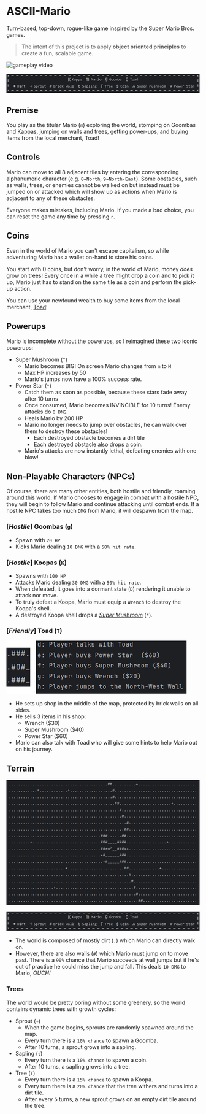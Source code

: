 # ASCII-Mario

Turn-based, top-down, rogue-like game inspired by the Super Mario Bros. games.


> The intent of this project is to apply **object oriented principles** to create a fun, scalable game.

![gameplay video](assets/ASCII_Mario_v5.gif)

![legend](assets/legend.png)

## Premise
You play as the titular Mario (`m`) exploring the world, stomping on Goombas and Kappas, jumping on walls and trees, getting power-ups, and buying items from the local merchant, Toad!

## Controls
Mario can move to all 8 adjacent tiles by entering the corresponding alphanumeric character (e.g. `8=North`, `9=North-East`). Some obstacles, such as walls, trees, or enemies cannot be walked on but instead must be jumped on or attacked which will show up as actions when Mario is adjacent to any of these obstacles.

Everyone makes mistakes, including Mario. If you made a bad choice, you can reset the game any time by pressing `r`.

## Coins
Even in the world of Mario you can't escape capitalism, so while adventuring Mario has a wallet on-hand to store his coins. 

You start with 0 coins, but don't worry, in the world of Mario, money *does* grow on trees! Every once in a while a tree might drop a coin and to pick it up, Mario just has to stand on the same tile as a coin and perform the pick-up action.

You can use your newfound wealth to buy some items from the local merchant, [Toad](#toad)!

## Powerups
Mario is incomplete without the powerups, so I reimagined these two iconic powerups:
- Super Mushroom (`^`)
    - Mario becomes BIG! On screen Mario changes from `m` to `M`
    - Max HP increases by 50
    - Mario's jumps now have a 100% success rate.
- Power Star (`*`)
    - Catch them as soon as possible, because these stars fade away after 10 turns
    - Once consumed, Mario becomes INVINCIBLE for 10 turns! Enemy attacks do `0 DMG`.
    - Heals Mario by 200 HP
    - Mario no longer needs to jump over obstacles, he can walk over them to destroy these obstacles!
        - Each destroyed obstacle becomes a dirt tile
        - Each destroyed obstacle also drops a coin.
    - Mario's attacks are now instantly lethal, defeating enemies with one blow!

## Non-Playable Characters (NPCs)
Of course, there are many other entities, both hostile and friendly, roaming around this world. If Mario chooses to engage in combat with a hostile NPC, they will begin to follow Mario and continue attacking until combat ends. If a hostile NPC takes too much `DMG` from Mario, it will despawn from the map.

### [*Hostile*] Goombas (`g`)
- Spawn with `20 HP`
- Kicks Mario dealing `10 DMG` with a `50% hit rate`.

### [*Hostile*] Koopas (`K`)
- Spawns with `100 HP`
- Attacks Mario dealing `30 DMG` with a `50% hit rate`.
- When defeated, it goes into a dormant state (`D`) rendering it unable to attack nor move.
- To truly defeat a Koopa, Mario must equip a `Wrench` to destroy the Koopa's shell.
- A destroyed Koopa shell drops a [*Super Mushroom*](#powerups) (`*`).

### [*Friendly*] Toad (`T`)
![Toad](assets/toad_2.png)
- He sets up shop in the middle of the map, protected by brick walls on all sides.
- He sells 3 items in his shop:
    - Wrench ($30)
    - Super Mushroom ($40)
    - Power Star ($60)
- Mario can also talk with Toad who will give some hints to help Mario out on his journey.

## Terrain

![World Map](assets/world_map.png)

![legend](assets/legend.png)

- The world is composed of mostly dirt (`.`) which Mario can directly walk on.  
- However, there are also walls (`#`) which Mario must jump on to move past. There is a `90%` chance that Mario succeeds at wall jumps but if he's out of practice he could miss the jump and fall. This deals `10 DMG` to Mario, *OUCH!*

### Trees
The world would be pretty boring without some greenery, so the world contains dynamic trees with growth cycles:
- Sprout (`+`)
    - When the game begins, sprouts are randomly spawned around the map.
    - Every turn there is a `10% chance` to spawn a Goomba.
    - After 10 turns, a sprout grows into a sapling.
- Sapling (`t`)
    - Every turn there is a `10% chance` to spawn a coin.
    - After 10 turns, a sapling grows into a tree.
- Tree (`T`)
    - Every turn there is a `15% chance` to spawn a Koopa.
    - Every turn there is a `20% chance` that the tree withers and turns into a dirt tile.
    - After every 5 turns, a new sprout grows on an empty dirt tile around the tree. 
